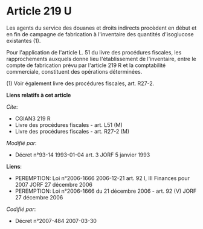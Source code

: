 # Article 219 U

Les agents du service des douanes et droits indirects procèdent en début et en fin de campagne de fabrication à l'inventaire
des quantités d'isoglucose existantes (1). 

Pour l'application de l'article L. 51 du livre des procédures fiscales, les rapprochements auxquels donne lieu
l'établissement de l'inventaire, entre le compte de fabrication prévu par l'article 219 R et la comptabilité commerciale,
constituent des opérations déterminées.

(1) Voir également livre des procédures fiscales, art. R27-2.

**Liens relatifs à cet article**

_Cite_:

  - CGIAN3 219 R
  - Livre des procédures fiscales - art. L51 (M)
  - Livre des procédures fiscales - art. R27-2 (M)

_Modifié par_:

  - Décret n°93-14 1993-01-04 art. 3 JORF 5 janvier 1993

**Liens**:

  - PEREMPTION: Loi n°2006-1666 2006-12-21 art. 92 I, III Finances pour 2007 JORF 27 décembre 2006
  - PEREMPTION: Loi n°2006-1666 du 21 décembre 2006 - art. 92 (V) JORF 27 décembre 2006

_Codifié par_:

  - Décret n°2007-484 2007-03-30
